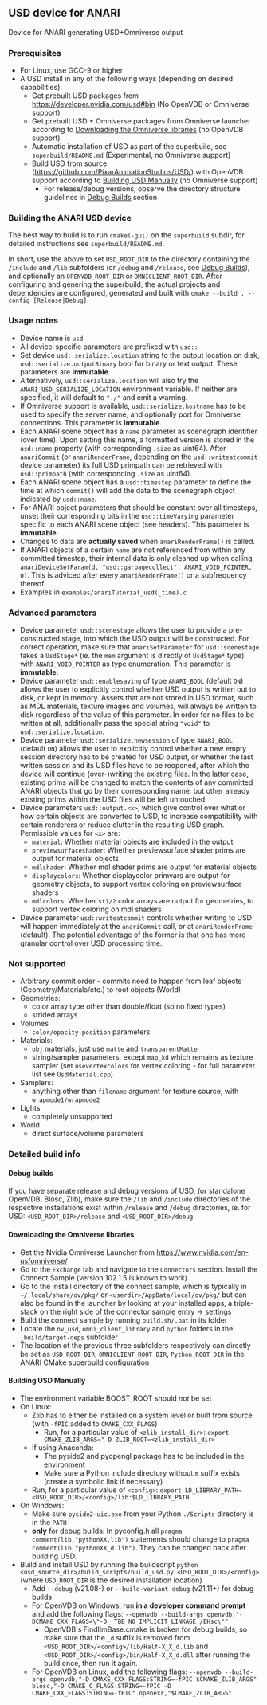 ## USD device for ANARI #

Device for ANARI generating USD+Omniverse output

### Prerequisites #

- For Linux, use GCC-9 or higher
- A USD install in any of the following ways (depending on desired capabilities):
    - Get prebuilt USD packages from https://developer.nvidia.com/usd#bin (No OpenVDB or Omniverse support)
    - Get prebuilt USD + Omniverse packages from Omniverse launcher according to [Downloading the Omniverse libraries](#downloading-the-omniverse-libraries) (no OpenVDB support)
    - Automatic installation of USD as part of the superbuild, see `superbuild/README.md` (Experimental, no Omniverse support)
    - Build USD from source (https://github.com/PixarAnimationStudios/USD/) with OpenVDB support according to [Building USD Manually](#building-usd-manually) (no Omniverse support)
        - For release/debug versions, observe the directory structure guidelines in [Debug Builds](#debug-builds) section

### Building the ANARI USD device #

The best way to build is to run `cmake(-gui)` on the `superbuild` subdir, for detailed instructions see `superbuild/README.md`. 

In short, use the above to set `USD_ROOT_DIR` to the directory containing the `/include` and `/lib` subfolders (or `/debug` and `/release`, see [Debug Builds](#debug-builds)), and optionally an `OPENVDB_ROOT_DIR` or `OMNICLIENT_ROOT_DIR`. After configuring and genering the superbuild, the actual projects and dependencies are configured, generated and built with `cmake --build . --config [Release|Debug]`

### Usage notes #

- Device name is `usd`
- All device-specific parameters are prefixed with `usd::`
- Set device `usd::serialize.location` string to the output location on disk, `usd::serialize.outputBinary` bool for binary or text output. These parameters are **immutable**.
- Alternatively, `usd::serialize.location` will also try the `ANARI_USD_SERIALIZE_LOCATION`
environment variable. If neither are specified, it will default to `"./"` and emit a warning.
- If Omniverse support is available, `usd::serialize.hostname` has to be used to specify the server name, and optionally port for Omniverse connections. This parameter is **immutable**.
- Each ANARI scene object has a `name` parameter as scenegraph identifier (over time). Upon setting this name, a formatted version is stored in the `usd::name` property (with corresponding `.size` as uint64). After `anariCommit` (or `anariRenderFrame`, depending on the `usd::writeatcommit` device parameter) its full USD primpath can be retrieved with `usd::primpath` (with corresponding `.size` as uint64).
- Each ANARI scene object has a `usd::timestep` parameter to define the time at which `commit()` will add the data to the scenegraph object indicated by `usd::name`.
- For ANARI object parameters that should be constant over all timesteps, unset their corresponding bits in the `usd::timeVarying` parameter specific to each ANARI scene object (see headers). This parameter is **immutable**.
- Changes to data are **actually saved** when `anariRenderFrame()` is called.
- If ANARI objects of a certain `name` are not referenced from within any committed timestep, their internal data is only cleaned up when calling `anariDeviceSetParam(d, "usd::garbagecollect", ANARI_VOID_POINTER, 0)`. This is adviced after every `anariRenderFrame()` or a subfrequency thereof.
- Examples in `examples/anariTutorial_usd(_time).c`

### Advanced parameters #
- Device parameter `usd::scenestage` allows the user to provide a pre-constructed stage, into which the USD output will be constructed. For correct operation, make sure that `anariSetParameter` for `usd::scenestage` takes a `UsdStage*` (ie. the `mem` argument is directly of `UsdStage*` type) with `ANARI_VOID_POINTER` as type enumeration. This parameter is **immutable**.
- Device parameter `usd::enablesaving` of type `ANARI_BOOL` (default `ON`) allows the user to explicitly control whether USD output is written out to disk, or kept in memory. Assets that are not stored in USD format, such as MDL materials, texture images and volumes, will always be written to disk regardless of the value of this parameter. In order for no files to be written at all, additionally pass the special string `"void"` to `usd::serialize.location`.
- Device parameter `usd::serialize.newsession` of type `ANARI_BOOL` (default `ON`) allows the user to explicitly control whether a new empty session directory has to be created for USD output, or whether the last written session and its USD files have to be reopened, after which the device will continue (over-)writing the existing files. In the latter case, existing prims will be changed to match the contents of any committed ANARI objects that go by their corresponding name, but other already existing prims within the USD files will be left untouched.
- Device parameters `usd::output.<x>`, which give control over what or how certain objects are converted to USD, to increase compatibility with certain renderers or reduce clutter in the resulting USD graph. Permissible values for `<x>` are: 
    - `material`: Whether material objects are included in the output 
    - `previewsurfaceshader`: Whether previewsurface shader prims are output for material objects
    - `mdlshader`: Whether mdl shader prims are output for material objects
    - `displaycolors`: Whether displaycolor primvars are output for geometry objects, to support vertex coloring on previewsurface shaders
    - `mdlcolors`: Whether `st1/2` color arrays are output for geometries, to support vertex coloring on mdl shaders
- Device parameter `usd::writeatcommit` controls whether writing to USD will happen immediately at the `anariCommit` call, or at `anariRenderFrame` (default). The potential advantage of the former is that one has more granular control over USD processing time. 

### Not supported #

- Arbitrary commit order - commits need to happen from leaf objects (Geometry/Materials/etc.) to root objects (World)
- Geometries:
    - color array type other than double/float (so no fixed types)
    - strided arrays
- Volumes
    - `color/opacity.position` parameters
- Materials:
    - `obj` materials, just use `matte` and `transparentMatte`
    - string/sampler parameters, except `map_kd` which remains as texture sampler (set `usevertexcolors` for vertex coloring - for full parameter list see `UsdMaterial.cpp`)
- Samplers:
    - anything other than `filename` argument for texture source, with `wrapmode1/wrapmode2`
- Lights
    - completely unsupported
- World
    - direct surface/volume parameters

### Detailed build info #

#### Debug builds #

If you have separate release and debug versions of USD, (or standalone OpenVDB, Blosc, Zlib), make sure the `/lib` and `/include` directories of the respective installations exist within `/release` and `/debug` directories, ie. for USD: `<USD_ROOT_DIR>/release` and `<USD_ROOT_DIR>/debug`.

#### Downloading the Omniverse libraries #

- Get the Nvidia Omniverse Launcher from https://www.nvidia.com/en-us/omniverse/
- Go to the `Exchange` tab and navigate to the `Connectors` section. Install the Connect Sample (version 102.1.5 is known to work).
- Go to the install directory of the connect sample, which is typically in `~/.local/share/ov/pkg/` or `<userdir>/AppData/local/ov/pkg/` but can also be found in the launcher by looking at your installed apps, a triple-stack on the right side of the connector sample entry -> settings
- Build the connect sample by running `build.sh/.bat` in its folder
- Locate the `nv_usd`, `omni_client_library` and `python` folders in the `_build/target-deps` subfolder
- The location of the previous three subfolders respectively can directly be set as `USD_ROOT_DIR`, `OMNICLIENT_ROOT_DIR`, `Python_ROOT_DIR` in the ANARI CMake superbuild configuration

#### Building USD Manually #

- The environment variable BOOST_ROOT should *not* be set
- On Linux:
    - Zlib has to either be installed on a system level or built from source (with `-fPIC` added to `CMAKE_CXX_FLAGS`)
        - Run, for a particular value of `<zlib_install_dir>`: `export CMAKE_ZLIB_ARGS="-D ZLIB_ROOT=<zlib_install_dir>` 
    - If using Anaconda: 
        - The pyside2 and pyopengl package has to be included in the environment
        - Make sure a Python include directory without `m` suffix exists (create a symbolic link if necessary)
    - Run, for a particular value of `<config>`: `export LD_LIBRARY_PATH=<USD_ROOT_DIR>/<config>/lib:$LD_LIBRARY_PATH` 
- On Windows:
    - Make sure `pyside2-uic.exe` from your Python `./Scripts` directory is in the `PATH`
    - **only** for debug builds: In pyconfig.h all `pragma comment(lib,"pythonXX.lib")` statements should change to `pragma comment(lib,"pythonXX_d.lib")`. They can be changed back after building USD.
- Build and install USD by running the buildscript `python <usd_source_dir>/build_scripts/build_usd.py <USD_ROOT_DIR>/<config>` (where `USD_ROOT_DIR` is the desired installation location)
    - Add `--debug` (v21.08-) or `--build-variant debug` (v21.11+) for debug builds
    - For OpenVDB on Windows, run **in a developer command prompt** and add the following flags: `--openvdb --build-args openvdb,"-DCMAKE_CXX_FLAGS=\"-D__TBB_NO_IMPLICIT_LINKAGE /EHsc\""`
        - OpenVDB's FindIlmBase.cmake is broken for debug builds, so make sure that the `_d` suffix is removed from `<USD_ROOT_DIR>/<config>/lib/Half-X_X_d.lib` and `<USD_ROOT_DIR>/<config>/bin/Half-X_X_d.dll` after running the build once, then run it again.
    - For OpenVDB on Linux, add the following flags: `--openvdb --build-args openvdb,"-D CMAKE_CXX_FLAGS:STRING=-fPIC $CMAKE_ZLIB_ARGS" blosc,"-D CMAKE_C_FLAGS:STRING=-fPIC -D CMAKE_CXX_FLAGS:STRING=-fPIC" openexr,"$CMAKE_ZLIB_ARGS"`
